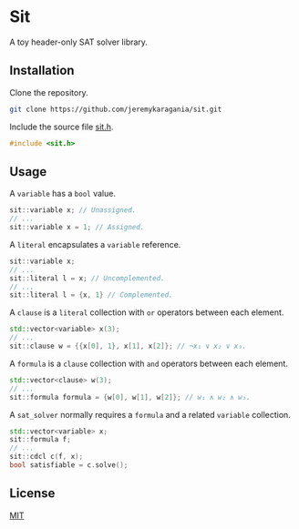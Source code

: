 # Sit
A toy header-only SAT solver library.

## Installation
Clone the repository.
```bash
git clone https://github.com/jeremykaragania/sit.git
```
Include the source file [sit.h](sit/sit.h).
```cpp
#include <sit.h>
```

## Usage
A `variable` has a `bool` value.
```cpp
sit::variable x; // Unassigned.
// ...
sit::variable x = 1; // Assigned.
```
A `literal` encapsulates a `variable` reference.
```cpp
sit::variable x;
// ...
sit::literal l = x; // Uncomplemented.
// ...
sit::literal l = {x, 1} // Complemented.
```
A `clause` is a `literal` collection with `or` operators between each element.
```cpp
std::vector<variable> x(3);
// ...
sit::clause w = {{x[0], 1}, x[1], x[2]}; // ¬x₁ ∨ x₂ ∨ x₃.
```
A `formula` is a `clause` collection with `and` operators between each element.
```cpp
std::vector<clause> w(3);
// ...
sit::formula formula = {w[0], w[1], w[2]}; // w₁ ∧ w₂ ∧ w₃.
```
A `sat_solver` normally requires a `formula` and a related `variable` collection.
```cpp
std::vector<variable> x;
sit::formula f;
// ...
sit::cdcl c(f, x);
bool satisfiable = c.solve();
```

## License
[MIT](LICENSE)
